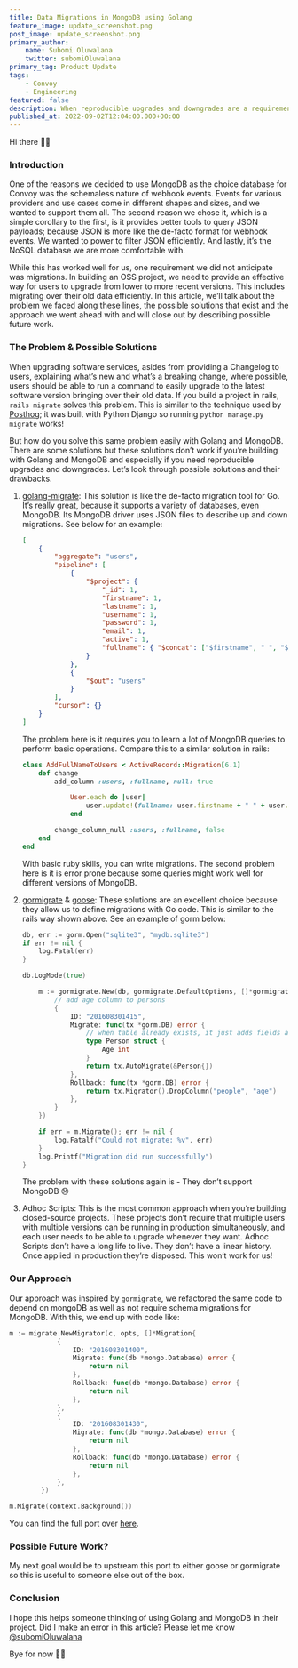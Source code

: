 ```yaml
---
title: Data Migrations in MongoDB using Golang
feature_image: update_screenshot.png
post_image: update_screenshot.png
primary_author:
    name: Subomi Oluwalana
    twitter: subomiOluwalana
primary_tag: Product Update
tags:
    - Convoy
    - Engineering
featured: false
description: When reproducible upgrades and downgrades are a requirement, it is not straightforward how to achive this in MongoDB using Golang. In this article, we describe the problem in detail, and how we solved it
published_at: 2022-09-02T12:04:00.000+00:00
---
```


Hi there 👋🏽

### Introduction

One of the reasons we decided to use MongoDB as the choice database for Convoy was the schemaless nature of webhook events. Events for various providers and use cases come in different shapes and sizes, and we wanted to support them all. The second reason we chose it, which is a simple corollary to the first, is it provides better tools to query JSON payloads; because JSON is more like the de-facto format for webhook events. We wanted to power to filter JSON efficiently. And lastly, it’s the NoSQL database we are more comfortable with.

While this has worked well for us, one requirement we did not anticipate was migrations. In building an OSS project, we need to provide an effective way for users to upgrade from lower to more recent versions. This includes migrating over their old data efficiently. In this article, we’ll talk about the problem we faced along these lines, the possible solutions that exist and the approach we went ahead with and will close out by describing possible future work.

### The Problem & Possible Solutions

When upgrading software services, asides from providing a Changelog to users, explaining what’s new and what’s a breaking change, where possible, users should be able to run a command to easily upgrade to the latest software version bringing over their old data. If you build a project in rails, `rails migrate` solves this problem. This is similar to the technique used by [Posthog](https://github.com/PostHog/posthog); it was built with Python Django so running `python manage.py migrate` works!

But how do you solve this same problem easily with Golang and MongoDB. There are some solutions but these solutions don’t work if you’re building with Golang and MongoDB and especially if you need reproducible upgrades and downgrades. Let’s look through possible solutions and their drawbacks.

1. [golang-migrate](https://github.com/golang-migrate/migrate): This solution is like the de-facto migration tool for Go. It’s really great, because it supports a variety of databases, even MongoDB. Its MongoDB driver uses JSON files to describe up and down migrations. See below for an example:

    ```json
    [
    	{
    		"aggregate": "users",
    		"pipeline": [
    			{
    				"$project": {
    					"_id": 1,
    					"firstname": 1,
    					"lastname": 1,
    					"username": 1,
    					"password": 1,
    					"email": 1,
    					"active": 1,
    					"fullname": { "$concat": ["$firstname", " ", "$lastname"] }
    				}
    			},
    			{
    				"$out": "users"
    			}
    		],
    		"cursor": {}
    	}
    ]
    ```

    The problem here is it requires you to learn a lot of MongoDB queries to perform basic operations. Compare this to a similar solution in rails:

    ```ruby
    class AddFullNameToUsers < ActiveRecord::Migration[6.1]
    	def change
    		add_column :users, :fullname, null: true

    			User.each do |user|
    				user.update!(fullname: user.firstname + " " + user.lastname)
    			end

    		change_column_null :users, :fullname, false
    	end
    end
    ```

    With basic ruby skills, you can write migrations. The second problem here is it is error prone because some queries might work well for different versions of MongoDB.

2. [gormigrate](https://github.com/go-gormigrate/gormigrate) & [goose](https://github.com/pressly/goose): These solutions are an excellent choice because they allow us to define migrations with Go code. This is similar to the rails way shown above. See an example of gorm below:

    ```go
    db, err := gorm.Open("sqlite3", "mydb.sqlite3")
    if err != nil {
    	log.Fatal(err)
    }

    db.LogMode(true)

    	m := gormigrate.New(db, gormigrate.DefaultOptions, []*gormigrate.Migration{
    		// add age column to persons
    		{
    			ID: "201608301415",
    			Migrate: func(tx *gorm.DB) error {
    				// when table already exists, it just adds fields as columns
    				type Person struct {
    					Age int
    				}
    				return tx.AutoMigrate(&Person{})
    			},
    			Rollback: func(tx *gorm.DB) error {
    				return tx.Migrator().DropColumn("people", "age")
    			},
    		}
    	})

    	if err = m.Migrate(); err != nil {
    		log.Fatalf("Could not migrate: %v", err)
    	}
    	log.Printf("Migration did run successfully")
    }
    ```

    The problem with these solutions again is - They don’t support MongoDB 😞

3. Adhoc Scripts: This is the most common approach when you’re building closed-source projects. These projects don’t require that multiple users with multiple versions can be running in production simultaneously, and each user needs to be able to upgrade whenever they want. Adhoc Scripts don’t have a long life to live. They don’t have a linear history. Once applied in production they’re disposed. This won’t work for us!

### Our Approach

Our approach was inspired by `gormigrate`, we refactored the same code to depend on mongoDB as well as not require schema migrations for MongoDB. With this, we end up with code like:

```go
m := migrate.NewMigrator(c, opts, []*Migration{
			{
				ID: "201608301400",
				Migrate: func(db *mongo.Database) error {
					return nil
				},
				Rollback: func(db *mongo.Database) error {
					return nil
				},
			},
			{
				ID: "201608301430",
				Migrate: func(db *mongo.Database) error {
					return nil
				},
				Rollback: func(db *mongo.Database) error {
					return nil
				},
			},
		})

m.Migrate(context.Background())
```

You can find the full port over [here](https://github.com/frain-dev/convoy/tree/main/internal/pkg/migrate).

### Possible Future Work?

My next goal would be to upstream this port to either goose or gormigrate so this is useful to someone else out of the box.

### Conclusion

I hope this helps someone thinking of using Golang and MongoDB in their project. Did I make an error in this article? Please let me know [@subomiOluwalana](https://twitter.com/subomiOluwalana)

Bye for now 👋🏽
